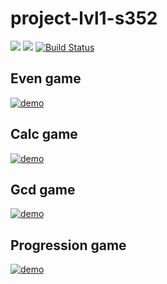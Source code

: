 # project-lvl1-s352
<a href="https://codeclimate.com/github/raylyanway/project-lvl1-s352/maintainability"><img src="https://api.codeclimate.com/v1/badges/7d760bdac1346dc3ca33/maintainability" /></a>
<a href="https://codeclimate.com/github/raylyanway/project-lvl1-s352/test_coverage"><img src="https://api.codeclimate.com/v1/badges/7d760bdac1346dc3ca33/test_coverage" /></a>
[![Build Status](https://travis-ci.org/raylyanway/project-lvl1-s352.svg?branch=master)](https://travis-ci.org/raylyanway/project-lvl1-s352)

## Even game
[![demo](https://asciinema.org/a/113463.png)](https://asciinema.org/a/fM6EfHwlg9phaqzjHORKb5KEn?autoplay=1)

## Calc game
[![demo](https://asciinema.org/a/113463.png)](https://asciinema.org/a/50CEYI7nRAYRVN3C0gxPqaMoO?autoplay=1)

## Gcd game
[![demo](https://asciinema.org/a/113463.png)](https://asciinema.org/a/D9O42PwOqfZnvKLaarN7MzYGl?autoplay=1)

## Progression game
[![demo](https://asciinema.org/a/113463.png)](https://asciinema.org/a/f6H6FfXuzQKvwxGR9nPBV5CKF?autoplay=1)
